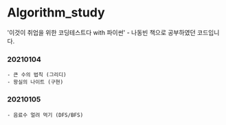 # Algorithm_study
'이것이 취업을 위한 코딩테스트다 with 파이썬' - 나동빈 책으로 공부하였던 코드입니다.
### 20210104
``` 
- 큰 수의 법칙 (그리디)
- 왕실의 나이트 (구현)
```

### 20210105
``` 
- 음료수 얼려 먹기 (DFS/BFS)
```
